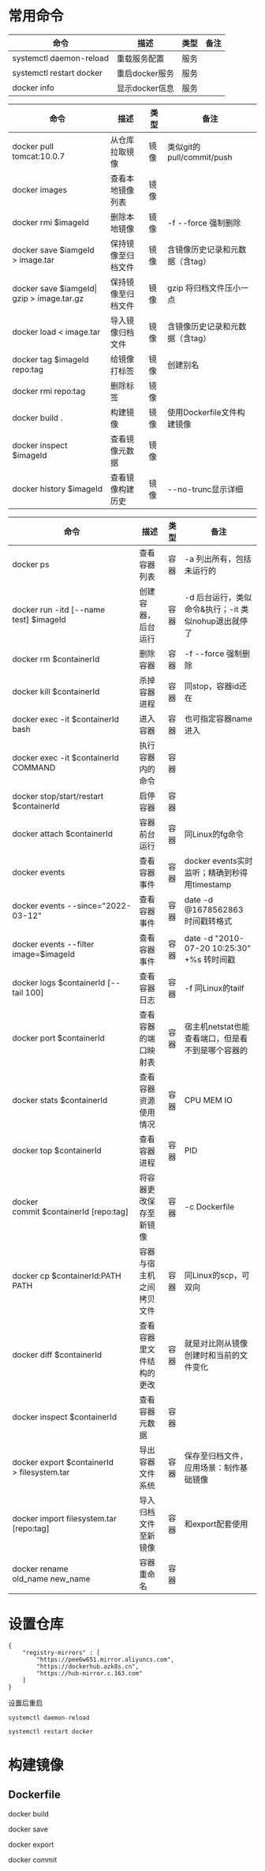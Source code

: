 # 常用命令

| 命令                     | 描述           | 类型 | 备注 |
| ------------------------ | -------------- | ---- | ---- |
| systemctl daemon-reload  | 重载服务配置   | 服务 |      |
| systemctl restart docker | 重启docker服务 | 服务 |      |
| docker info              | 显示docker信息 | 服务 |      |

| 命令                                           | 描述               | 类型 | 备注                            |
| ---------------------------------------------- | ------------------ | ---- | ------------------------------- |
| docker pull tomcat:10.0.7                      | 从仓库拉取镜像     | 镜像 | 类似git的pull/commit/push       |
| docker images                                  | 查看本地镜像列表   | 镜像 |                                 |
| docker rmi $imageId                            | 删除本地镜像       | 镜像 | -f --force 强制删除             |
| docker save $iamgeId > image.tar              | 保持镜像至归档文件 | 镜像 | 含镜像历史记录和元数据（含tag） |
| docker save $iamgeId&#124; gzip > image.tar.gz | 保持镜像至归档文件 | 镜像 | gzip 将归档文件压小一点         |
| docker load < image.tar                        | 导入镜像归档文件   | 镜像 | 含镜像历史记录和元数据（含tag） |
| docker tag $imageId repo:tag                   | 给镜像打标签       | 镜像 | 创建别名                        |
| docker rmi repo:tag                            | 删除标签           | 镜像 |                                 |
| docker build .                                 | 构建镜像           | 镜像 | 使用Dockerfile文件构建镜像      |
| docker inspect $imageId                        | 查看镜像元数据     | 镜像 |                                 |
| docker history $imageId                        | 查看镜像构建历史   | 镜像 | --no-trunc显示详细              |

| 命令                                         | 描述                     | 类型 | 备注                                                |
| -------------------------------------------- | ------------------------ | ---- | --------------------------------------------------- |
| docker ps                                    | 查看容器列表             | 容器 | -a 列出所有，包括未运行的                           |
| docker run -itd [--name test] $imageId     | 创建容器，后台运行       | 容器 | -d 后台运行，类似命令&执行；-it 类似nohup退出就停了 |
| docker rm $containerId                       | 删除容器                 | 容器 | -f --force 强制删除                                 |
| docker kill $containerId                     | 杀掉容器进程             | 容器 | 同stop，容器id还在                                  |
| docker exec -it $containerId bash            | 进入容器                 | 容器 | 也可指定容器name进入                                |
| docker exec -it $containerId COMMAND         | 执行容器内的命令         | 容器 |                                                     |
| docker stop/start/restart $containerId       | 启停容器                 | 容器 |                                                     |
| docker attach $containerId                   | 容器前台运行             | 容器 | 同Linux的fg命令                                     |
| docker events                                | 查看容器事件             | 容器 | docker events实时监听；精确到秒得用timestamp        |
| docker events --since="2022-03-12"           | 查看容器事件             | 容器 | date -d @1678562863 时间戳转格式                    |
| docker events --filter image=$imageId        | 查看容器事件             | 容器 | date -d "2010-07-20 10:25:30" +%s 转时间戳          |
| docker logs $containerId [--tail 100]       | 查看容器日志             | 容器 | -f 同Linux的tailf                                   |
| docker port $containerId                     | 查看容器的端口映射表     | 容器 | 宿主机netstat也能查看端口，但是看不到是哪个容器的   |
| docker stats $containerId                    | 查看容器资源使用情况     | 容器 | CPU MEM IO                                          |
| docker top $containerId                      | 查看容器进程             | 容器 | PID                                                 |
| docker commit $containerId [repo:tag]      | 将容器更改保存至新镜像   | 容器 | -c Dockerfile                                       |
| docker cp $containerId:PATH PATH             | 容器与宿主机之间拷贝文件 | 容器 | 同Linux的scp，可双向                                |
| docker diff $containerId                     | 查看容器里文件结构的更改 | 容器 | 就是对比刚从镜像创建时和当前的文件变化              |
| docker inspect $containerId                  | 查看容器元数据           | 容器 |                                                     |
| docker export $containerId > filesystem.tar | 导出容器文件系统         | 容器 | 保存至归档文件，应用场景：制作基础镜像              |
| docker import filesystem.tar [repo:tag]     | 导入归档文件至新镜像     | 容器 | 和export配套使用                                    |
| docker rename old_name new_name             | 容器重命名               | 容器 |                                                     |

# 设置仓库

```
{
    "registry-mirrors" : [
        "https://pee6w651.mirror.aliyuncs.com",
        "https://dockerhub.azk8s.cn",
        "https://hub-mirror.c.163.com"
    ]
}
```

设置后重启

`systemctl daemon-reload`

`systemctl restart docker`

# 构建镜像

## Dockerfile

docker build

docker save

docker export

docker commit

